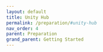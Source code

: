 ```yaml
---
layout: default
title: Unity Hub
permalink: /preparation/#unity-hub
nav_order: 4
parent: Preparation
grand_parent: Getting Started
---
```

